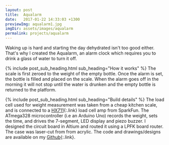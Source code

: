 ```yaml
---
layout: post
title:  Aqualarm
date:   2017-01-22 14:33:03 +1300
previewImg: aqualarm1.jpg
imgDir: assets/images/aqualarm
permalink: projects/aqualarm
---
```


Waking up is hard and starting the day dehydrated isn't too good either. That's why I created the Aqualarm, an alarm clock which requires you to drink a glass of water to turn it off. 

{% include post_sub_heading.html sub_heading="How it works" %}
The scale is first zeroed to the weight of the empty bottle. Once the alarm is set, the bottle is filled and placed on the scale. When the alarm goes off in the morning it will not stop until the water is drunken and the empty bottle is returned to the platform.

{% include post_sub_heading.html sub_heading="Build details" %}
The load cell used for weight measurement was taken from a cheap kitchen scale, and is connected to a [HX711](https://www.sparkfun.com/products/13879){:.link} load cell amp from SparkFun. The ATmega328 microcontroller (i.e an Arduino Uno) records the weight, sets the time, and drives the 7-segment, LED display and piezo buzzer. I designed the circuit board in Altium and routed it using a LPFK board router. The case was laser-cut from from acrylic. The code and drawings/designs are available on my [Github](https://github.com/kbre93){:.link}.
